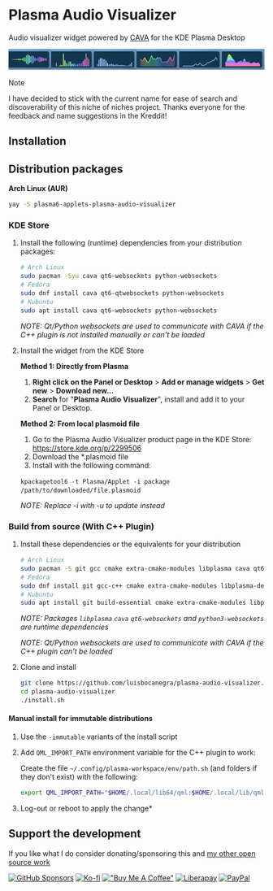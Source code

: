 
# Plasma Audio Visualizer

Audio visualizer widget powered by [CAVA](https://github.com/karlstav/cava) for the KDE Plasma Desktop

![screenshot](screenshots/screenshot.png)

> [!NOTE]
> I have decided to stick with the current name for ease of search and discoverability of this niche of niches project. Thanks everyone for the feedback and name suggestions in the Kreddit!

## Installation

## Distribution packages

**Arch Linux (AUR)**

```sh
yay -S plasma6-applets-plasma-audio-visualizer
```

### KDE Store

1. Install the following (runtime) dependencies from your distribution packages:

    ```sh
    # Arch Linux
    sudo pacman -Syu cava qt6-websockets python-websockets
    # Fedora
    sudo dnf install cava qt6-qtwebsockets python-websockets
    # Kubuntu
    sudo apt install cava qt6-websockets python-websockets
   ```

   *NOTE: Qt/Python websockets are used to communicate with CAVA if the C++ plugin is not installed manually or can't be loaded*

2. Install the widget from the KDE Store

    **Method 1: Directly from Plasma**

   1. **Right click on the Panel or Desktop** > **Add or manage widgets** > **Get new** > **Download new...**
   2. **Search** for "**Plasma Audio Visualizer**", install and add it to your Panel or Desktop.

    **Method 2: From local plasmoid file**

   1. Go to the Plasma Audio Visualizer product page in the KDE Store: <https://store.kde.org/p/2299506>
   2. Download the *.plasmoid file
   3. Install with the following command:

    `kpackagetool6 -t Plasma/Applet -i package /path/to/downloaded/file.plasmoid`

    *NOTE: Replace -i with -u to update instead*

### Build from source (With C++ Plugin)

1. Install these dependencies or the equivalents for your distribution

    ```sh
    # Arch Linux
    sudo pacman -S git gcc cmake extra-cmake-modules libplasma cava qt6-websockets python-websockets
    # Fedora
    sudo dnf install git gcc-c++ cmake extra-cmake-modules libplasma-devel cava qt6-qtwebsockets python3-websockets
    # Kubuntu
    sudo apt install git build-essential cmake extra-cmake-modules libplasma-dev cava qt6-websockets python3-websockets
    ```

    *NOTE: Packages `libplasma` `cava` `qt6-websockets` and `python3-websockets` are runtime dependencies*

    *NOTE: Qt/Python websockets are used to communicate with CAVA if the C++ plugin can't be loaded*

2. Clone and install

    ```sh
    git clone https://github.com/luisbocanegra/plasma-audio-visualizer.git
    cd plasma-audio-visualizer
    ./install.sh
    ```

#### Manual install for immutable distributions

1. Use the `-immutable` variants of the install script
2. Add `QML_IMPORT_PATH` environment variable for the C++ plugin to work:

    Create the file `~/.config/plasma-workspace/env/path.sh` (and folders if they don't exist) with the following:

    ```sh
    export QML_IMPORT_PATH="$HOME/.local/lib64/qml:$HOME/.local/lib/qml:$QML_IMPORT_PATH"
    ```

3. Log-out or reboot to apply the change*

## Support the development

If you like what I do consider donating/sponsoring this and [my other open source work](https://github.com/luisbocanegra?tab=repositories&q=&type=source)

[![GitHub Sponsors](https://img.shields.io/badge/GitHub_Sponsors-supporter?logo=githubsponsors&color=%2329313C)](https://github.com/sponsors/luisbocanegra) [![Ko-fi](https://img.shields.io/badge/Ko--fi-supporter?logo=ko-fi&logoColor=%23ffffff&color=%23467BEB)](https://ko-fi.com/luisbocanegra) [!["Buy Me A Coffee"](https://img.shields.io/badge/Buy%20Me%20a%20Coffe-supporter?logo=buymeacoffee&logoColor=%23282828&color=%23FF803F)](https://www.buymeacoffee.com/luisbocanegra) [![Liberapay](https://img.shields.io/badge/Liberapay-supporter?logo=liberapay&logoColor=%23282828&color=%23F6C814)](https://liberapay.com/luisbocanegra/) [![PayPal](https://img.shields.io/badge/PayPal-supporter?logo=paypal&logoColor=%23ffffff&color=%23003087)](https://www.paypal.com/donate/?hosted_button_id=Y5TMH3Z4YZRDA)

